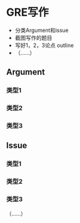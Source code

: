 # GRE写作

- 分类Argument和issue
- 截图写作的题目
- 写好1，2，3论点 outline
- （......）

## Argument

### 类型1

### 类型2

### 类型3

## Issue

### 类型1

### 类型2

### 类型3



（......）